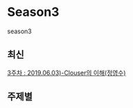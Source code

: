 # Season3
season3



## 최신
[3주차 : 2019.06.03)-Clouser의 이해(정영수)](https://github.com/vuesome/Season3/blob/master/Presentation/3%EC%A3%BC%EC%B0%A8(2019.06.03)-Clouser%EC%9D%98%20%EC%9D%B4%ED%95%B4(%EC%A0%95%EC%98%81%EC%88%98))



## 주제별

